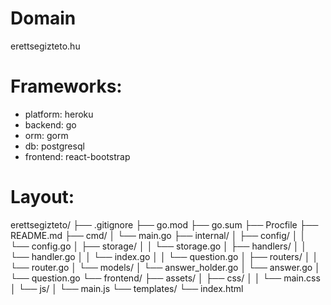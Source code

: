 # Domain
erettsegizteto.hu

# Frameworks:
- platform: heroku
- backend: go
- orm: gorm
- db: postgresql
- frontend: react-bootstrap

# Layout:
erettsegizteto/
├── .gitignore
├── go.mod
├── go.sum
├── Procfile
├── README.md
├── cmd/
│   └── main.go
├── internal/
│   ├── config/
│   │   └── config.go
│   ├── storage/
│   │   └── storage.go
│   ├── handlers/
│   │   └── handler.go
│   │   └── index.go
│   │   └── question.go
│   ├── routers/
│   │   └── router.go
│   └── models/
│       └── answer_holder.go
│       └── answer.go
│       └── question.go
└── frontend/
    ├── assets/
    │   ├── css/
    │   │   └── main.css
    │   └── js/
    │       └── main.js
    └── templates/
        └── index.html